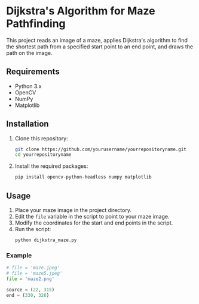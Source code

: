 # Dijkstra's Algorithm for Maze Pathfinding

This project reads an image of a maze, applies Dijkstra's algorithm to find the shortest path from a specified start point to an end point, and draws the path on the image.

## Requirements

- Python 3.x
- OpenCV
- NumPy
- Matplotlib

## Installation

1. Clone this repository:
    ```bash
    git clone https://github.com/yourusername/yourrepositoryname.git
    cd yourrepositoryname
    ```

2. Install the required packages:
    ```bash
    pip install opencv-python-headless numpy matplotlib
    ```

## Usage

1. Place your maze image in the project directory.
2. Edit the `file` variable in the script to point to your maze image.
3. Modify the coordinates for the start and end points in the script.
4. Run the script:
    ```bash
    python dijkstra_maze.py
    ```

### Example

```python
# file = 'maze.jpeg'
# file = 'maze5.jpeg'
file = 'maze2.png'

source = (22, 315)
end = (330, 326)
